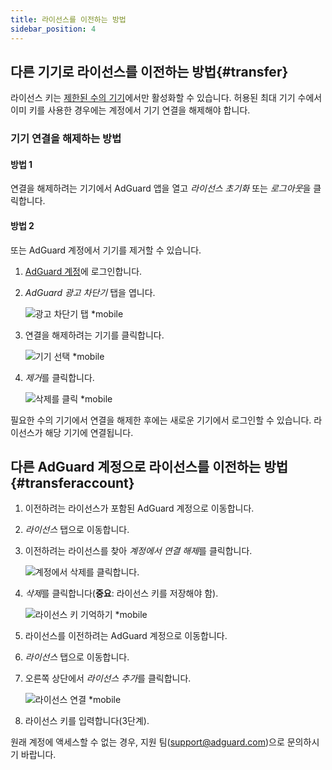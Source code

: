 ```yaml
---
title: 라이선스를 이전하는 방법
sidebar_position: 4
---
```


## 다른 기기로 라이선스를 이전하는 방법{#transfer}

라이선스 키는 [제한된 수의 기기](../what-is)에서만 활성화할 수 있습니다. 허용된 최대 기기 수에서 이미 키를 사용한 경우에는 계정에서 기기 연결을 해제해야 합니다.

### 기기 연결을 해제하는 방법

#### 방법 1

연결을 해제하려는 기기에서 AdGuard 앱을 열고 *라이선스 초기화* 또는 *로그아웃*을 클릭합니다.

#### 방법 2

또는 AdGuard 계정에서 기기를 제거할 수 있습니다.

1. [AdGuard 계정](https://adguardaccount.com/)에 로그인합니다.

1. *AdGuard 광고 차단기* 탭을 엽니다.

    ![광고 차단기 탭 *mobile](https://cdn.adtidy.org/content/kb/ad_blocker/general/newaccount-unbind-device-0.png)

1. 연결을 해제하려는 기기를 클릭합니다.

    ![기기 선택 *mobile](https://cdn.adtidy.org/content/kb/ad_blocker/general/newaccount-unbind-device-1.png)

1. *제거*를 클릭합니다.

    ![삭제를 클릭 *mobile](https://cdn.adtidy.org/content/kb/ad_blocker/general/newaccount-unbind-device-2.png)

필요한 수의 기기에서 연결을 해제한 후에는 새로운 기기에서 로그인할 수 있습니다. 라이선스가 해당 기기에 연결됩니다.

## 다른 AdGuard 계정으로 라이선스를 이전하는 방법{#transferaccount}

1. 이전하려는 라이선스가 포함된 AdGuard 계정으로 이동합니다.

1. *라이선스* 탭으로 이동합니다.

1. 이전하려는 라이선스를 찾아 *계정에서 연결 해제*를 클릭합니다.

    ![계정에서 삭제를 클릭합니다.](https://cdn.adtidy.org/content/kb/ad_blocker/general/newaccount-transfer-to-account.png)

1. *삭제*를 클릭합니다(**중요**: 라이선스 키를 저장해야 함).

    ![라이선스 키 기억하기 *mobile](https://cdn.adtidy.org/content/kb/ad_blocker/general/newaccount-transfer-to-account-1.png)

1. 라이선스를 이전하려는 AdGuard 계정으로 이동합니다.

1. *라이선스* 탭으로 이동합니다.

1. 오른쪽 상단에서 *라이선스 추가*를 클릭합니다.

    ![라이선스 연결 *mobile](https://cdn.adtidy.org/content/kb/ad_blocker/general/newaccount-transfer-to-account-2.png)

1. 라이선스 키를 입력합니다(3단계).

원래 계정에 액세스할 수 없는 경우, 지원 팀(support@adguard.com)으로 문의하시기 바랍니다.
